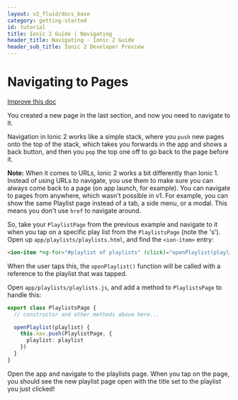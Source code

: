```yaml
---
layout: v2_fluid/docs_base
category: getting-started
id: tutorial
title: Ionic 2 Guide | Navigating
header_title: Navigating - Ionic 2 Guide
header_sub_title: Ionic 2 Developer Preview
---
```



<h1 class="title">Navigating to Pages</h1>
<a class="improve-v2-docs" href='https://github.com/driftyco/ionic-site/edit/ionic2/docs/v2/getting-started/navigating/index.md'>
Improve this doc
</a>

You created a new page in the last section, and now you need to navigate to it.

Navigation in Ionic 2 works like a simple stack, where you `push` new pages onto the
top of the stack, which takes you forwards in the app and shows a back button,
and then you `pop` the top one off to go back to the page before it.

<strong>Note:</strong> When it comes to URLs, Ionic 2 works a bit differently than Ionic 1. Instead of using URLs to navigate, you use them to make sure you can always come back to a page (on app launch, for example). You can navigate to pages from anywhere, which wasn't possible in v1. For example, you can show the same Playlist page instead of a tab, a side menu, or a modal. This means you don't use `href` to navigate around.

So, take your `PlaylistPage` from the previous example and navigate to it when you tap on a specific play list from the `PlaylistsPage` (note the 's'). Open up `app/playlists/playlists.html`, and find the `<ion-item>` entry:

```html
<ion-item *ng-for="#playlist of playlists" (click)="openPlaylist(playlist)">{{playlist.title}}</ion-item>
```

When the user taps this, the `openPlaylist()` function will be called with a reference to the playlist that was tapped.

Open `app/playlists/playlists.js`, and add a method to `PlaylistsPage` to handle this:

```ts
export class PlaylistsPage {
  // constructor and other methods above here...

  openPlaylist(playlist) {
    this.nav.push(PlaylistPage, {
      playlist: playlist
    })
  }
}
```

Open the app and navigate to the playlists page. When you tap on the page, you should see the new playlist page open with the title set to the playlist you just clicked!
